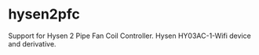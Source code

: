 # hysen2pfc
Support for Hysen 2 Pipe Fan Coil Controller. Hysen HY03AC-1-Wifi device and derivative.
